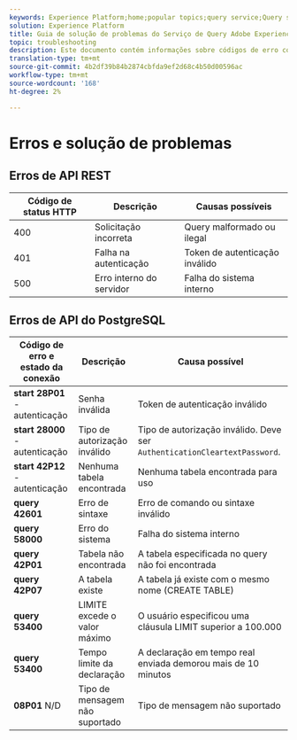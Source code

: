 ```yaml
---
keywords: Experience Platform;home;popular topics;query service;Query service;troubleshooting guide;faq;troubleshooting;
solution: Experience Platform
title: Guia de solução de problemas do Serviço de Query Adobe Experience Platform
topic: troubleshooting
description: Este documento contém informações sobre códigos de erro comuns encontrados e as possíveis causas.
translation-type: tm+mt
source-git-commit: 4b2df39b84b2874cbfda9ef2d68c4b50d00596ac
workflow-type: tm+mt
source-wordcount: '168'
ht-degree: 2%

---
```



# Erros e solução de problemas

## Erros de API REST

| Código de status HTTP | Descrição | Causas possíveis |
| ---------------- | ----------- | --------------- |
| 400 | Solicitação incorreta | Query malformado ou ilegal |
| 401 | Falha na autenticação | Token de autenticação inválido |
| 500 | Erro interno do servidor | Falha do sistema interno |

## Erros de API do PostgreSQL

| Código de erro e estado da conexão | Descrição | Causa possível |
| ------------------------------- | ----------- | -------------- |
| **start 28P01** - autenticação | Senha inválida | Token de autenticação inválido |
| **start 28000** - autenticação | Tipo de autorização inválido | Tipo de autorização inválido. Deve ser `AuthenticationCleartextPassword`. |
| **start 42P12** - autenticação | Nenhuma tabela encontrada | Nenhuma tabela encontrada para uso |
| **query 42601** | Erro de sintaxe | Erro de comando ou sintaxe inválido |
| **query 58000** | Erro do sistema | Falha do sistema interno |
| **query 42P01** | Tabela não encontrada | A tabela especificada no query não foi encontrada |
| **query 42P07** | A tabela existe | A tabela já existe com o mesmo nome (CREATE TABLE) |
| **query 53400** | LIMITE excede o valor máximo | O usuário especificou uma cláusula LIMIT superior a 100.000 |
| **query 53400** | Tempo limite da declaração | A declaração em tempo real enviada demorou mais de 10 minutos |
| **08P01** N/D | Tipo de mensagem não suportado | Tipo de mensagem não suportado |
